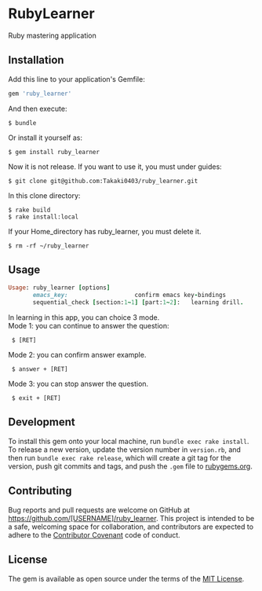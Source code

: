 # RubyLearner

Ruby mastering application

## Installation

Add this line to your application's Gemfile:

```ruby
gem 'ruby_learner'
```

And then execute:

    $ bundle

Or install it yourself as:

    $ gem install ruby_learner

Now it is not release. If you want to use it, you must under guides:

    $ git clone git@github.com:Takaki0403/ruby_learner.git

In this clone directory:

    $ rake build  
    $ rake install:local

<Attention> If your Home_directory has ruby_learner, you must delete it.

    $ rm -rf ~/ruby_learner

## Usage
```ruby
Usage: ruby_learner [options]
       emacs_key:					confirm emacs key-bindings
       sequential_check [section:1~1] [part:1~2]:	learning drill.
```

In learning in this app, you can choice 3 mode.  
Mode 1: you can continue to answer the question:

     $ [RET]


Mode 2: you can confirm answer example.

     $ answer + [RET]

Mode 3: you can stop answer the question.

     $ exit + [RET]

## Development

To install this gem onto your local machine, run `bundle exec rake install`. To release a new version, update the version number in `version.rb`, and then run `bundle exec rake release`, which will create a git tag for the version, push git commits and tags, and push the `.gem` file to [rubygems.org](https://rubygems.org).

## Contributing

Bug reports and pull requests are welcome on GitHub at https://github.com/[USERNAME]/ruby_learner. This project is intended to be a safe, welcoming space for collaboration, and contributors are expected to adhere to the [Contributor Covenant](http://contributor-covenant.org) code of conduct.

## License

The gem is available as open source under the terms of the [MIT License](https://opensource.org/licenses/MIT).
